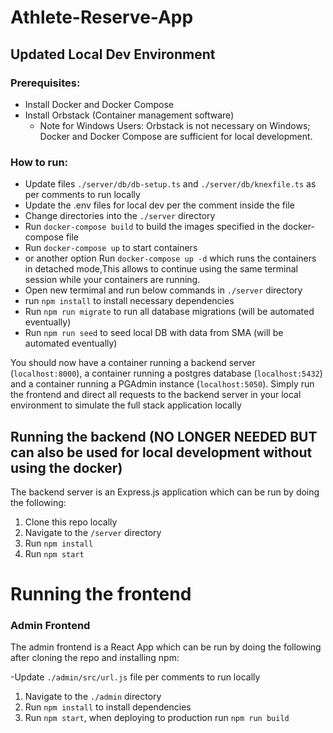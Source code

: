 # Athlete-Reserve-App

## Updated Local Dev Environment

### Prerequisites:

- Install Docker and Docker Compose
- Install Orbstack (Container management software)
  - Note for Windows Users:
    Orbstack is not necessary on Windows; Docker and Docker Compose are sufficient for local development.

### How to run:

- Update files `./server/db/db-setup.ts` and `./server/db/knexfile.ts` as per comments to run locally
- Update the .env files for local dev per the comment inside the file
- Change directories into the `./server` directory
- Run `docker-compose build` to build the images specified in the docker-compose file
- Run `docker-compose up` to start containers
- or another option Run `docker-compose up -d` which runs the containers in detached mode,This allows to continue
  using the same terminal session while your containers are running.
- Open new termimal and run below commands in `./server` directory
- run `npm install` to install necessary dependencies
- Run `npm run migrate` to run all database migrations (will be automated eventually)
- Run `npm run seed` to seed local DB with data from SMA (will be automated eventually)

You should now have a container running a backend server (`localhost:8000`), a container running a postgres database (`localhost:5432`) and a container running a PGAdmin instance (`localhost:5050`). Simply run the frontend and direct all requests to the backend server in your local environment to simulate the full stack application locally

## Running the backend (NO LONGER NEEDED BUT can also be used for local development without using the docker)

The backend server is an Express.js application which can be run by doing the following:

1. Clone this repo locally
2. Navigate to the `/server` directory
3. Run `npm install`
4. Run `npm start`

# Running the frontend

### Admin Frontend

The admin frontend is a React App which can be run by doing the following after cloning the repo and installing npm:

-Update `./admin/src/url.js` file per comments to run locally

1. Navigate to the `./admin` directory
2. Run `npm install` to install dependencies
3. Run `npm start`, when deploying to production run `npm run build`

